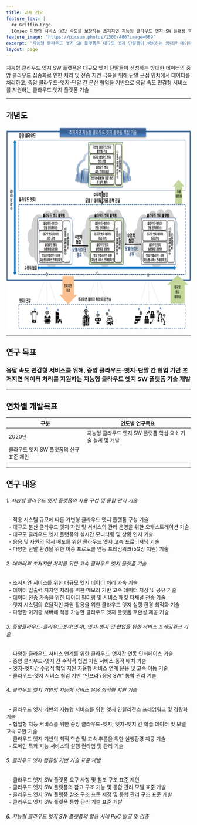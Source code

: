 ```yaml
---
title: 과제 개요
feature_text: |
  ## Griffin-Edge
  10msec 미만의 서비스 응답 속도를 보장하는 초저지연 지능형 클라우드 엣지 SW 플랫폼 핵심 기술 개발
feature_image: "https://picsum.photos/1300/400?image=989"
excerpt: "지능형 클라우드 엣지 SW 플랫폼은 대규모 엣지 단말들이 생성하는 방대한 데이터의 중앙 클라우드 집중화로 인한 처리 및 전송 지연 극복을 위해 단말 근접 위치에서 데이터를 처리하고, 중앙 클라우드-엣지-단말 간 분산 협업을 기반으로 응답 속도 민감형 서비스를 지원하는 클라우드 엣지 플랫폼 기술"
layout: page
---
```


지능형 클라우드 엣지 SW 플랫폼은 대규모 엣지 단말들이 생성하는 방대한 데이터의 중앙 클라우드 집중화로 인한 처리 및 전송 지연 극복을 위해 단말 근접 위치에서 데이터를 처리하고, 중앙 클라우드-엣지-단말 간 분산 협업을 기반으로 응답 속도 민감형 서비스를 지원하는 클라우드 엣지 플랫폼 기술

-----------------

## 개념도
<img src="/assets/concept/concept.png" width="800px" height="550px">

-----------------

## 연구 목표

### 응답 속도 민감형 서비스를 위해, 중앙 클라우드-엣지-단말 간 협업 기반 초저지연 데이터 처리를 지원하는 지능형 클라우드 엣지 SW 플랫폼 기술 개발

-----------------

## 연차별 개발목표
|구분|연도별 연구목표|
|----|-------------|
|2020년|지능형 클라우드 엣지 SW 플랫폼 핵심 요소 기술 설계 및 개발  
클라우드 엣지 SW 플랫폼의 신규 표준 제안|

-----------------

## 연구 내용

###### 1. 지능형 클라우드 엣지 플랫폼의 자율 구성 및 통합 관리 기술
&nbsp;&nbsp;- 적용 시스템 규모에 따른 가변형 클라우드 엣지 플랫폼 구성 기술  
&nbsp;&nbsp;- 대규모 분산 클라우드 엣지 자원 및 서비스의 관리 운영을 위한 오케스트레이션 기술  
&nbsp;&nbsp;- 대규모 클라우드 엣지 플랫폼의 실시간 모니터링 및 상황 인지 기술  
&nbsp;&nbsp;- 응용 및 자원의 적시 배포를 위한 클라우드 엣지 고속 프로비져닝 기술  
&nbsp;&nbsp;- 다양한 단말 환경을 위한 이종 프로토콜 연동 프레임워크(5G망 지원) 기술  
###### 2. 데이터의 초저지연 처리를 위한 고속 클라우드 엣지 플랫폼 기술
&nbsp;&nbsp;- 초저지연 서비스를 위한 대규모 엣지 데이터 처리 가속 기술  
&nbsp;&nbsp;- 데이터 입출력 저지연 처리를 위한 메모리 기반 고속 데이터 저장 및 공유 기술  
&nbsp;&nbsp;- 데이터 전송 가속을 위한 데이터 필터링 및 서비스 패킷 다채널 전송 기술  
&nbsp;&nbsp;- 엣지 시스템의 효율적인 자원 활용을 위한 클라우드 엣지 실행 환경 최적화 기술  
&nbsp;&nbsp;- 다양한 이기종 서버에 적용 가능한 클라우드 엣지 플랫폼 호환성 제공 기술  
###### 3. 중앙클라우드-클라우드엣지(엣지), 엣지-엣지 간 협업을 위한 서비스 프레임워크 기술
&nbsp;&nbsp;- 다양한 클라우드 서비스 연계를 위한 클라우드-엣지간 연동 인터페이스 기술  
&nbsp;&nbsp;- 중앙 클라우드-엣지 간 수직적 협업 지원 서비스 동적 배치 기술  
&nbsp;&nbsp;- 엣지-엣지간 수평적 협업 지원 자율형 서비스 연계 운용 및 고속 이동 기술  
&nbsp;&nbsp;- 클라우드-엣지 서비스 협업 기반 “인프라+응용 SW” 통합 관리 기술  
###### 4. 클라우드 엣지 기반의 지능형 서비스 운용 최적화 지원 기술
&nbsp;&nbsp;- 클라우드 엣지 기반의 지능형 서비스를 위한 엣지 인텔리젼스 프레임워크 및 경량화 기술  
&nbsp;&nbsp;- 협업형 지능 서비스를 위한 중앙 클라우드-엣지, 엣지-엣지 간 학습 데이터 및 모델 고속 교환 기술  
&nbsp;&nbsp;- 클라우드 엣지 기반의 최적 학습 및 고속 추론을 위한 실행환경 제공 기술  
&nbsp;&nbsp;- 도메인 특화 지능 서비스의 실행 런타임 및 관리 기술  
###### 5. 클라우드 엣지 컴퓨팅 기반 기술 표준 개발
&nbsp;&nbsp;- 클라우드 엣지 SW 플랫폼 요구 사항 및 참조 구조 표준 제안  
&nbsp;&nbsp;- 클라우드 엣지 SW 플랫폼의 참고 구조 기능 및 통합 관리 모델 표준 개발  
&nbsp;&nbsp;- 클라우드 엣지 SW 플랫폼 참조 구조 표준 제정 및 통합 관리 구조 표준 개발  
&nbsp;&nbsp;- 클라우드 엣지 SW 플랫폼 통합 관리 기술 표준 개발  
###### 6. 지능형 클라우드 엣지 SW 플랫폼의 활용 사례 PoC 발굴 및 검증
